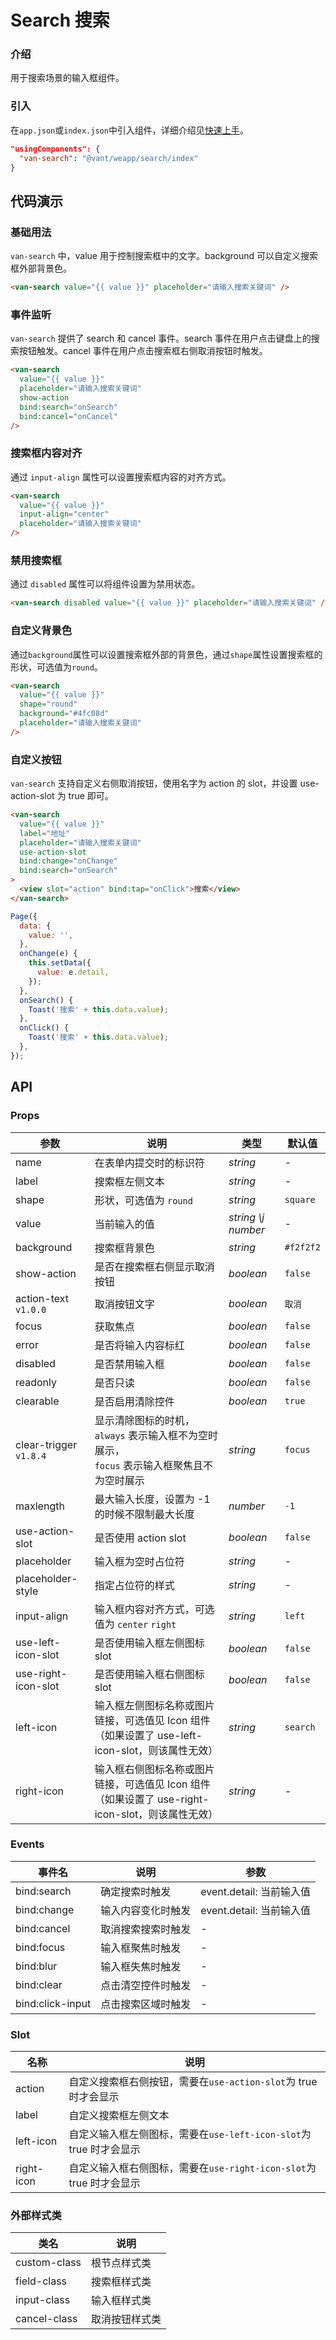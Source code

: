 # Search 搜索

### 介绍

用于搜索场景的输入框组件。

### 引入

在`app.json`或`index.json`中引入组件，详细介绍见[快速上手](#/quickstart#yin-ru-zu-jian)。

```json
"usingComponents": {
  "van-search": "@vant/weapp/search/index"
}
```

## 代码演示

### 基础用法

`van-search` 中，value 用于控制搜索框中的文字。background 可以自定义搜索框外部背景色。

```html
<van-search value="{{ value }}" placeholder="请输入搜索关键词" />
```

### 事件监听

`van-search` 提供了 search 和 cancel 事件。search 事件在用户点击键盘上的搜索按钮触发。cancel 事件在用户点击搜索框右侧取消按钮时触发。

```html
<van-search
  value="{{ value }}"
  placeholder="请输入搜索关键词"
  show-action
  bind:search="onSearch"
  bind:cancel="onCancel"
/>
```

### 搜索框内容对齐

通过 `input-align` 属性可以设置搜索框内容的对齐方式。

```html
<van-search
  value="{{ value }}"
  input-align="center"
  placeholder="请输入搜索关键词"
/>
```

### 禁用搜索框

通过 `disabled` 属性可以将组件设置为禁用状态。

```html
<van-search disabled value="{{ value }}" placeholder="请输入搜索关键词" />
```

### 自定义背景色

通过`background`属性可以设置搜索框外部的背景色，通过`shape`属性设置搜索框的形状，可选值为`round`。

```html
<van-search
  value="{{ value }}"
  shape="round"
  background="#4fc08d"
  placeholder="请输入搜索关键词"
/>
```

### 自定义按钮

`van-search` 支持自定义右侧取消按钮，使用名字为 action 的 slot，并设置 use-action-slot 为 true 即可。

```html
<van-search
  value="{{ value }}"
  label="地址"
  placeholder="请输入搜索关键词"
  use-action-slot
  bind:change="onChange"
  bind:search="onSearch"
>
  <view slot="action" bind:tap="onClick">搜索</view>
</van-search>
```

```javascript
Page({
  data: {
    value: '',
  },
  onChange(e) {
    this.setData({
      value: e.detail,
    });
  },
  onSearch() {
    Toast('搜索' + this.data.value);
  },
  onClick() {
    Toast('搜索' + this.data.value);
  },
});
```

## API

### Props

| 参数                   | 说明                                                                                              | 类型               | 默认值    |
| ---------------------- | ------------------------------------------------------------------------------------------------- | ------------------ | ---       |
| name                   | 在表单内提交时的标识符                                                                            | _string_           | -         |
| label                  | 搜索框左侧文本                                                                                    | _string_           | -         |
| shape                  | 形状，可选值为 `round`                                                                            | _string_           | `square`  |
| value                  | 当前输入的值                                                                                      | _string \j number_ | -         |
| background             | 搜索框背景色                                                                                      | _string_           | `#f2f2f2` |
| show-action            | 是否在搜索框右侧显示取消按钮                                                                      | _boolean_          | `false`   |
| action-text `v1.0.0`   | 取消按钮文字                                                                                      | _boolean_          | `取消`    |
| focus                  | 获取焦点                                                                                          | _boolean_          | `false`   |
| error                  | 是否将输入内容标红                                                                                | _boolean_          | `false`   |
| disabled               | 是否禁用输入框                                                                                    | _boolean_          | `false`   |
| readonly               | 是否只读                                                                                          | _boolean_          | `false`   |
| clearable              | 是否启用清除控件                                                                                  | _boolean_          | `true`    |
| clear-trigger `v1.8.4` | 显示清除图标的时机，`always` 表示输入框不为空时展示，<br>`focus` 表示输入框聚焦且不为空时展示     | _string_           | `focus`   |
| maxlength              | 最大输入长度，设置为 -1 的时候不限制最大长度                                                      | _number_           | `-1`      |
| use-action-slot        | 是否使用 action slot                                                                              | _boolean_          | `false`   |
| placeholder            | 输入框为空时占位符                                                                                | _string_           | -         |
| placeholder-style      | 指定占位符的样式                                                                                  | _string_           | -         |
| input-align            | 输入框内容对齐方式，可选值为 `center` `right`                                                     | _string_           | `left`    |
| use-left-icon-slot     | 是否使用输入框左侧图标 slot                                                                       | _boolean_          | `false`   |
| use-right-icon-slot    | 是否使用输入框右侧图标 slot                                                                       | _boolean_          | `false`   |
| left-icon              | 输入框左侧图标名称或图片链接，可选值见 Icon 组件（如果设置了 use-left-icon-slot，则该属性无效）   | _string_           | `search`  |
| right-icon             | 输入框右侧图标名称或图片链接，可选值见 Icon 组件（如果设置了 use-right-icon-slot，则该属性无效）  | _string_           | -         |

### Events

| 事件名           | 说明               | 参数                     |
| ---------------- | ------------------ | ------------------------ |
| bind:search      | 确定搜索时触发     | event.detail: 当前输入值 |
| bind:change      | 输入内容变化时触发 | event.detail: 当前输入值 |
| bind:cancel      | 取消搜索搜索时触发 | -                        |
| bind:focus       | 输入框聚焦时触发   | -                        |
| bind:blur        | 输入框失焦时触发   | -                        |
| bind:clear       | 点击清空控件时触发 | -                        |
| bind:click-input | 点击搜索区域时触发 | -                        |

### Slot

| 名称       | 说明                                                                |
| ---------- | ------------------------------------------------------------------- |
| action     | 自定义搜索框右侧按钮，需要在`use-action-slot`为 true 时才会显示     |
| label      | 自定义搜索框左侧文本                                                |
| left-icon  | 自定义输入框左侧图标，需要在`use-left-icon-slot`为 true 时才会显示  |
| right-icon | 自定义输入框右侧图标，需要在`use-right-icon-slot`为 true 时才会显示 |

### 外部样式类

| 类名         | 说明           |
| ------------ | -------------- |
| custom-class | 根节点样式类   |
| field-class  | 搜索框样式类   |
| input-class  | 输入框样式类   |
| cancel-class | 取消按钮样式类 |
